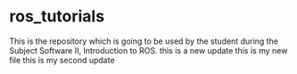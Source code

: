 # ros_tutorials
This is the repository which is going to be used by the student during the Subject Software II, Introduction to ROS.
this is a new update
this is my new file
this is my second update
